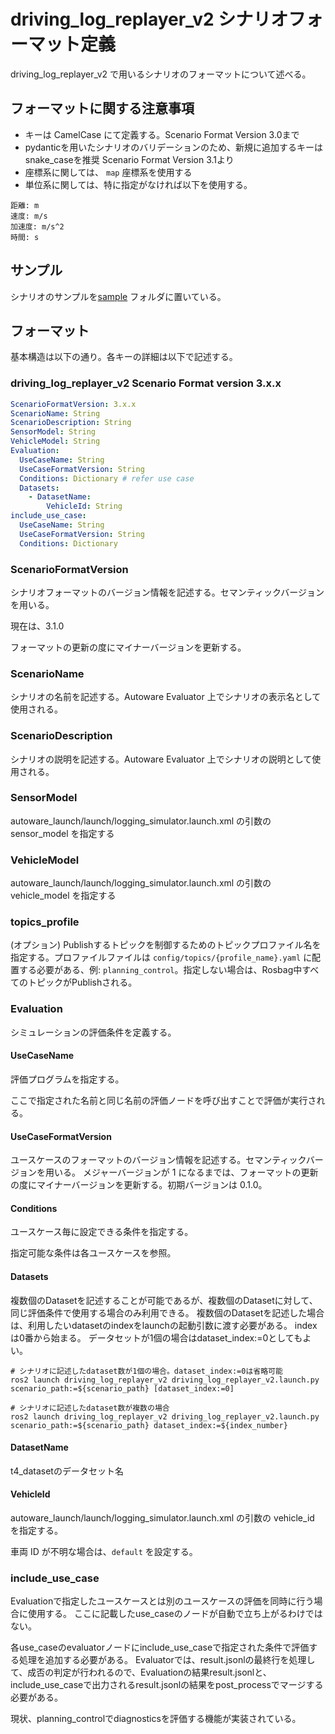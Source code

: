 # driving_log_replayer_v2 シナリオフォーマット定義

driving_log_replayer_v2 で用いるシナリオのフォーマットについて述べる。

## フォーマットに関する注意事項

- キーは CamelCase にて定義する。Scenario Format Version 3.0まで
- pydanticを用いたシナリオのバリデーションのため、新規に追加するキーはsnake_caseを推奨 Scenario Format Version 3.1より
- 座標系に関しては、 `map` 座標系を使用する
- 単位系に関しては、特に指定がなければ以下を使用する。

```shell
距離: m
速度: m/s
加速度: m/s^2
時間: s
```

## サンプル

シナリオのサンプルを[sample](https://github.com/tier4/driving_log_replayer_v2/tree/develop/sample) フォルダに置いている。

## フォーマット

基本構造は以下の通り。各キーの詳細は以下で記述する。

### driving_log_replayer_v2 Scenario Format version 3.x.x

```yaml
ScenarioFormatVersion: 3.x.x
ScenarioName: String
ScenarioDescription: String
SensorModel: String
VehicleModel: String
Evaluation:
  UseCaseName: String
  UseCaseFormatVersion: String
  Conditions: Dictionary # refer use case
  Datasets:
    - DatasetName:
        VehicleId: String
include_use_case:
  UseCaseName: String
  UseCaseFormatVersion: String
  Conditions: Dictionary
```

### ScenarioFormatVersion

シナリオフォーマットのバージョン情報を記述する。セマンティックバージョンを用いる。

現在は、3.1.0

フォーマットの更新の度にマイナーバージョンを更新する。

### ScenarioName

シナリオの名前を記述する。Autoware Evaluator 上でシナリオの表示名として使用される。

### ScenarioDescription

シナリオの説明を記述する。Autoware Evaluator 上でシナリオの説明として使用される。

### SensorModel

autoware_launch/launch/logging_simulator.launch.xml の引数の sensor_model を指定する

### VehicleModel

autoware_launch/launch/logging_simulator.launch.xml の引数の vehicle_model を指定する

### topics_profile

(オプション) Publishするトピックを制御するためのトピックプロファイル名を指定する。プロファイルファイルは `config/topics/{profile_name}.yaml` に配置する必要がある、例: `planning_control`。指定しない場合は、Rosbag中すべてのトピックがPublishされる。

### Evaluation

シミュレーションの評価条件を定義する。

#### UseCaseName

評価プログラムを指定する。

ここで指定された名前と同じ名前の評価ノードを呼び出すことで評価が実行される。

#### UseCaseFormatVersion

ユースケースのフォーマットのバージョン情報を記述する。セマンティックバージョンを用いる。
メジャーバージョンが 1 になるまでは、フォーマットの更新の度にマイナーバージョンを更新する。初期バージョンは 0.1.0。

#### Conditions

ユースケース毎に設定できる条件を指定する。

指定可能な条件は各ユースケースを参照。

#### Datasets

複数個のDatasetを記述することが可能であるが、複数個のDatasetに対して、同じ評価条件で使用する場合のみ利用できる。
複数個のDatasetを記述した場合は、利用したいdatasetのindexをlaunchの起動引数に渡す必要がある。
indexは0番から始まる。
データセットが1個の場合はdataset_index:=0としてもよい。

```shell
# シナリオに記述したdataset数が1個の場合。dataset_index:=0は省略可能
ros2 launch driving_log_replayer_v2 driving_log_replayer_v2.launch.py scenario_path:=${scenario_path} [dataset_index:=0]

# シナリオに記述したdataset数が複数の場合
ros2 launch driving_log_replayer_v2 driving_log_replayer_v2.launch.py scenario_path:=${scenario_path} dataset_index:=${index_number}
```

#### DatasetName

t4_datasetのデータセット名

#### VehicleId

autoware_launch/launch/logging_simulator.launch.xml の引数の vehicle_id を指定する。

車両 ID が不明な場合は、`default` を設定する。

### include_use_case

Evaluationで指定したユースケースとは別のユースケースの評価を同時に行う場合に使用する。
ここに記載したuse_caseのノードが自動で立ち上がるわけではない。

各use_caseのevaluatorノードにinclude_use_caseで指定された条件で評価する処理を追加する必要がある。
Evaluatorでは、result.jsonlの最終行を処理して、成否の判定が行われるので、Evaluationの結果result.jsonlと、include_use_caseで出力されるresult.jsonlの結果をpost_processでマージする必要がある。

現状、planning_controlでdiagnosticsを評価する機能が実装されている。
